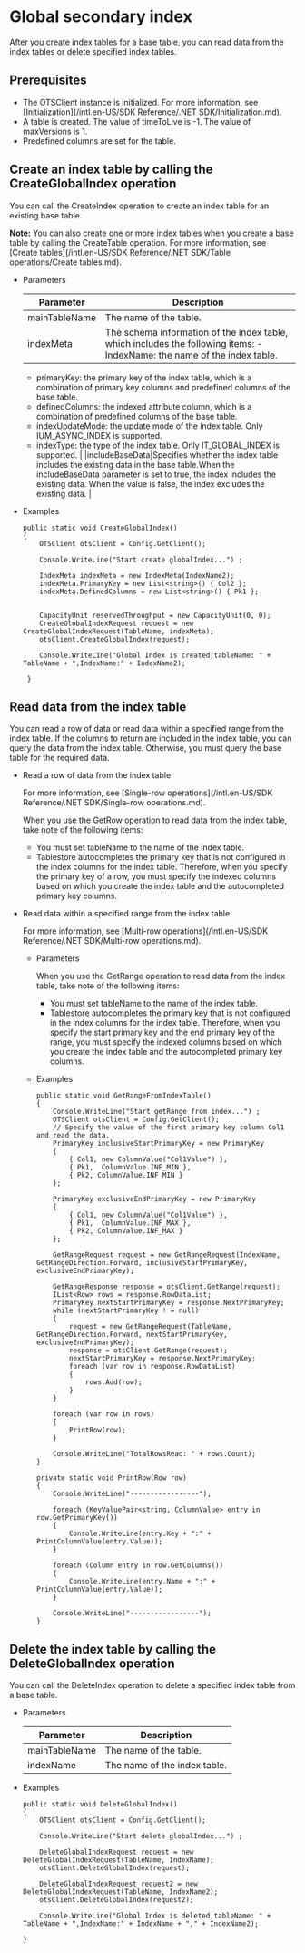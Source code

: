 # Global secondary index

After you create index tables for a base table, you can read data from the index tables or delete specified index tables.

## Prerequisites

-   The OTSClient instance is initialized. For more information, see [Initialization](/intl.en-US/SDK Reference/.NET SDK/Initialization.md).
-   A table is created. The value of timeToLive is -1. The value of maxVersions is 1.
-   Predefined columns are set for the table.

## Create an index table by calling the CreateGlobalIndex operation

You can call the CreateIndex operation to create an index table for an existing base table.

**Note:** You can also create one or more index tables when you create a base table by calling the CreateTable operation. For more information, see [Create tables](/intl.en-US/SDK Reference/.NET SDK/Table operations/Create tables.md).

-   Parameters

    |Parameter|Description|
    |---------|-----------|
    |mainTableName|The name of the table.|
    |indexMeta|The schema information of the index table, which includes the following items:    -   IndexName: the name of the index table.
    -   primaryKey: the primary key of the index table, which is a combination of primary key columns and predefined columns of the base table.
    -   definedColumns: the indexed attribute column, which is a combination of predefined columns of the base table.
    -   indexUpdateMode: the update mode of the index table. Only IUM\_ASYNC\_INDEX is supported.
    -   indexType: the type of the index table. Only IT\_GLOBAL\_INDEX is supported. |
    |includeBaseData|Specifies whether the index table includes the existing data in the base table.When the includeBaseData parameter is set to true, the index includes the existing data. When the value is false, the index excludes the existing data. |

-   Examples

    ```
    public static void CreateGlobalIndex()
    {
        OTSClient otsClient = Config.GetClient();
    
        Console.WriteLine("Start create globalIndex...") ;
    
        IndexMeta indexMeta = new IndexMeta(IndexName2);
        indexMeta.PrimaryKey = new List<string>() { Col2 };
        indexMeta.DefinedColumns = new List<string>() { Pk1 };
    
    
        CapacityUnit reservedThroughput = new CapacityUnit(0, 0);
        CreateGlobalIndexRequest request = new CreateGlobalIndexRequest(TableName, indexMeta);
        otsClient.CreateGlobalIndex(request);
    
        Console.WriteLine("Global Index is created,tableName: " + TableName + ",IndexName:" + IndexName2);
    
     }
    ```


## Read data from the index table

You can read a row of data or read data within a specified range from the index table. If the columns to return are included in the index table, you can query the data from the index table. Otherwise, you must query the base table for the required data.

-   Read a row of data from the index table

    For more information, see [Single-row operations](/intl.en-US/SDK Reference/.NET SDK/Single-row operations.md).

    When you use the GetRow operation to read data from the index table, take note of the following items:

    -   You must set tableName to the name of the index table.
    -   Tablestore autocompletes the primary key that is not configured in the index columns for the index table. Therefore, when you specify the primary key of a row, you must specify the indexed columns based on which you create the index table and the autocompleted primary key columns.
-   Read data within a specified range from the index table

    For more information, see [Multi-row operations](/intl.en-US/SDK Reference/.NET SDK/Multi-row operations.md).

    -   Parameters

        When you use the GetRange operation to read data from the index table, take note of the following items:

        -   You must set tableName to the name of the index table.
        -   Tablestore autocompletes the primary key that is not configured in the index columns for the index table. Therefore, when you specify the start primary key and the end primary key of the range, you must specify the indexed columns based on which you create the index table and the autocompleted primary key columns.
    -   Examples

        ```
        public static void GetRangeFromIndexTable()
        {
            Console.WriteLine("Start getRange from index...") ;
            OTSClient otsClient = Config.GetClient();
            // Specify the value of the first primary key column Col1 and read the data.
            PrimaryKey inclusiveStartPrimaryKey = new PrimaryKey
            {
                { Col1, new ColumnValue("Col1Value") },
                { Pk1,  ColumnValue.INF_MIN },
                { Pk2, ColumnValue.INF_MIN }
            };
        
            PrimaryKey exclusiveEndPrimaryKey = new PrimaryKey
            {
                { Col1, new ColumnValue("Col1Value") },
                { Pk1,  ColumnValue.INF_MAX },
                { Pk2, ColumnValue.INF_MAX }
            };
        
            GetRangeRequest request = new GetRangeRequest(IndexName, GetRangeDirection.Forward, inclusiveStartPrimaryKey, exclusiveEndPrimaryKey);
        
            GetRangeResponse response = otsClient.GetRange(request);
            IList<Row> rows = response.RowDataList;
            PrimaryKey nextStartPrimaryKey = response.NextPrimaryKey;
            while (nextStartPrimaryKey ! = null)
            {
                request = new GetRangeRequest(TableName, GetRangeDirection.Forward, nextStartPrimaryKey, exclusiveEndPrimaryKey);
                response = otsClient.GetRange(request);
                nextStartPrimaryKey = response.NextPrimaryKey;
                foreach (var row in response.RowDataList)
                {
                    rows.Add(row);
                }
            }
        
            foreach (var row in rows)
            {
                PrintRow(row);
            }
        
            Console.WriteLine("TotalRowsRead: " + rows.Count);
        }
        
        private static void PrintRow(Row row)
        {
            Console.WriteLine("-----------------");
        
            foreach (KeyValuePair<string, ColumnValue> entry in row.GetPrimaryKey())
            {
                Console.WriteLine(entry.Key + ":" + PrintColumnValue(entry.Value));
            }
        
            foreach (Column entry in row.GetColumns())
            {
                Console.WriteLine(entry.Name + ":" + PrintColumnValue(entry.Value));
            }
        
            Console.WriteLine("-----------------");
        }             
        ```


## Delete the index table by calling the DeleteGlobalIndex operation

You can call the DeleteIndex operation to delete a specified index table from a base table.

-   Parameters

    |Parameter|Description|
    |---------|-----------|
    |mainTableName|The name of the table.|
    |indexName|The name of the index table.|

-   Examples

    ```
    public static void DeleteGlobalIndex()
    {
        OTSClient otsClient = Config.GetClient();
    
        Console.WriteLine("Start delete globalIndex...") ;
    
        DeleteGlobalIndexRequest request = new DeleteGlobalIndexRequest(TableName, IndexName);
        otsClient.DeleteGlobalIndex(request);
    
        DeleteGlobalIndexRequest request2 = new DeleteGlobalIndexRequest(TableName, IndexName2);
        otsClient.DeleteGlobalIndex(request2);
    
        Console.WriteLine("Global Index is deleted,tableName: " + TableName + ",IndexName:" + IndexName + "," + IndexName2);
    
    }
    ```


